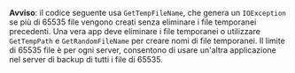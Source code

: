 **Avviso**: il codice seguente usa `GetTempFileName`, che genera un `IOException` se più di 65535 file vengono creati senza eliminare i file temporanei precedenti. Una vera app deve eliminare i file temporanei o utilizzare `GetTempPath` e `GetRandomFileName` per creare nomi di file temporanei. Il limite di 65535 file è per ogni server, consentono di usare un'altra applicazione nel server di backup di tutti i file di 65535. 